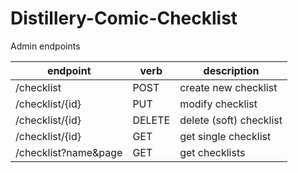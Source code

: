 # Distillery-Comic-Checklist

Admin endpoints

| endpoint             | verb      | description             |
| ---                  | ---       | ---                     |
| /checklist           | POST      | create new checklist    |
| /checklist/{id}      | PUT       | modify checklist        |
| /checklist/{id}      | DELETE    | delete (soft) checklist |
| /checklist/{id}      | GET       | get single checklist    |
| /checklist?name&page | GET       | get checklists          |
